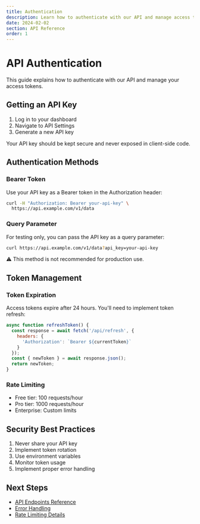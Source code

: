 ```yaml
---
title: Authentication
description: Learn how to authenticate with our API and manage access tokens
date: 2024-02-02
section: API Reference
order: 1
---
```


# API Authentication

This guide explains how to authenticate with our API and manage your access tokens.

## Getting an API Key

1. Log in to your dashboard
2. Navigate to API Settings
3. Generate a new API key

Your API key should be kept secure and never exposed in client-side code.

## Authentication Methods

### Bearer Token

Use your API key as a Bearer token in the Authorization header:

```bash
curl -H "Authorization: Bearer your-api-key" \
  https://api.example.com/v1/data
```

### Query Parameter

For testing only, you can pass the API key as a query parameter:

```bash
curl https://api.example.com/v1/data?api_key=your-api-key
```

⚠️ This method is not recommended for production use.

## Token Management

### Token Expiration

Access tokens expire after 24 hours. You'll need to implement token refresh:

```js
async function refreshToken() {
  const response = await fetch('/api/refresh', {
    headers: {
      'Authorization': `Bearer ${currentToken}`
    }
  });
  const { newToken } = await response.json();
  return newToken;
}
```

### Rate Limiting

- Free tier: 100 requests/hour
- Pro tier: 1000 requests/hour
- Enterprise: Custom limits

## Security Best Practices

1. Never share your API key
2. Implement token rotation
3. Use environment variables
4. Monitor token usage
5. Implement proper error handling

## Next Steps

- [API Endpoints Reference](/docs/api/endpoints)
- [Error Handling](/docs/api/errors)
- [Rate Limiting Details](/docs/api/rate-limits)